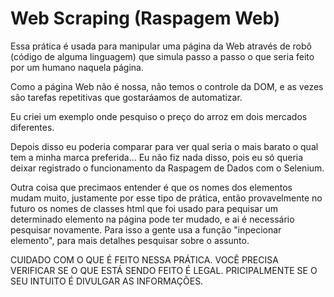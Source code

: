 # Web Scraping (Raspagem Web)

Essa prática é usada para manipular uma página da Web através de robô
(código de alguma linguagem) que simula passo a passo o que seria feito por um
humano naquela página.

Como a página Web não é nossa, não temos o controle da DOM, e as vezes são
tarefas repetitivas que gostaráamos de automatizar.

Eu criei um exemplo onde pesquiso o preço do arroz em dois mercados diferentes.

Depois disso eu poderia comparar para ver qual seria o mais barato o qual tem a
minha marca preferida... Eu não fiz nada disso, pois eu só queria deixar
registrado o funcionamento da Raspagem de Dados com o Selenium.

Outra coisa que precimaos entender é que os nomes dos elementos mudam muito,
justamente por esse tipo de prática, então provavelmente no futuro os nomes
de classes html que foi usado para pequisar um determinado elemento na página
pode ter mudado, e ai é necessário pesquisar novamente.
Para isso a gente usa a função "inpecionar elemento", para mais detalhes
pesquisar sobre o assunto.

CUIDADO COM O QUE É FEITO NESSA PRÁTICA.
VOCÊ PRECISA VERIFICAR SE O QUE ESTÁ SENDO FEITO É LEGAL.
PRICIPALMENTE SE O SEU INTUITO É DIVULGAR AS INFORMAÇÕES.